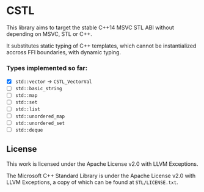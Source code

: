 # CSTL
This library aims to target the stable C++14 MSVC STL ABI without depending on MSVC, STL or C++.

It substitutes static typing of C++ templates, which cannot be instantialized accross FFI boundaries, with dynamic typing.

### Types implemented so far:
- [x] `std::vector` -> `CSTL_VectorVal`
- [ ] `std::basic_string`
- [ ] `std::map`
- [ ] `std::set`
- [ ] `std::list`
- [ ] `std::unordered_map`
- [ ] `std::unordered_set`
- [ ] `std::deque`

## License
This work is licensed under the Apache License v2.0 with LLVM Exceptions.

The Microsoft C++ Standard Library is under the Apache License v2.0 with LLVM Exceptions, a copy of which can be found at `STL/LICENSE.txt`.
